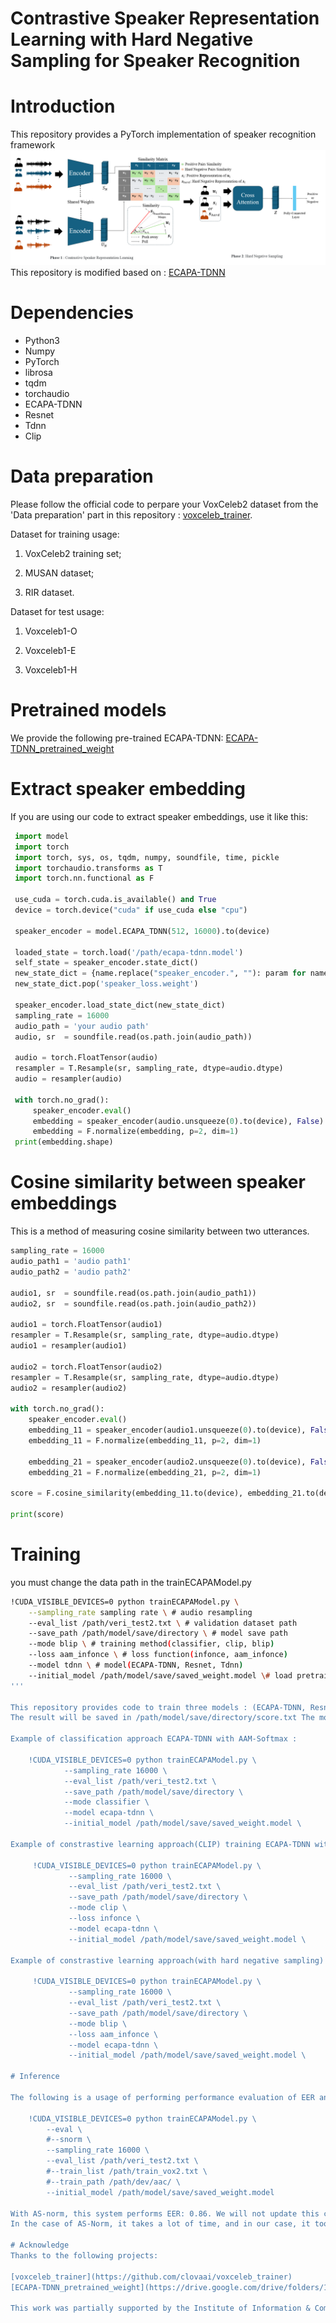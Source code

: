 # Contrastive Speaker Representation Learning with Hard Negative Sampling for Speaker Recognition

# Introduction

This repository provides a PyTorch implementation of speaker recognition framework
![cssl](cssl.png)
This repository is modified based on : [ECAPA-TDNN](https://github.com/taoruijie/ecapa-tdnn)
# Dependencies

- Python3
- Numpy
- PyTorch
- librosa
- tqdm
- torchaudio
- ECAPA-TDNN
- Resnet
- Tdnn
- Clip

# Data preparation
Please follow the official code to perpare your VoxCeleb2 dataset from the 'Data preparation' part in this repository : [voxceleb_trainer](https://github.com/clovaai/voxceleb_trainer).

Dataset for training usage:

1. VoxCeleb2 training set;

2. MUSAN dataset;

3. RIR dataset.

Dataset for test usage:

1. Voxceleb1-O

2. Voxceleb1-E

3. Voxceleb1-H


# Pretrained models

We provide the following pre-trained ECAPA-TDNN: [ECAPA-TDNN_pretrained_weight](https://drive.google.com/drive/folders/1cszCCaU2NpIZtliy92VfD0I89Zxn6cNK?usp=drive_link)

# Extract speaker embedding
If you are using our code to extract speaker embeddings, use it like this:

```python
 import model
 import torch
 import torch, sys, os, tqdm, numpy, soundfile, time, pickle
 import torchaudio.transforms as T
 import torch.nn.functional as F
 
 use_cuda = torch.cuda.is_available() and True
 device = torch.device("cuda" if use_cuda else "cpu")
 
 speaker_encoder = model.ECAPA_TDNN(512, 16000).to(device)
 
 loaded_state = torch.load('/path/ecapa-tdnn.model')
 self_state = speaker_encoder.state_dict()
 new_state_dict = {name.replace("speaker_encoder.", ""): param for name, param in loaded_state.items()}
 new_state_dict.pop('speaker_loss.weight')
 
 speaker_encoder.load_state_dict(new_state_dict)
 sampling_rate = 16000
 audio_path = 'your audio path'
 audio, sr  = soundfile.read(os.path.join(audio_path))
 
 audio = torch.FloatTensor(audio)
 resampler = T.Resample(sr, sampling_rate, dtype=audio.dtype)
 audio = resampler(audio)

 with torch.no_grad():
     speaker_encoder.eval()
     embedding = speaker_encoder(audio.unsqueeze(0).to(device), False)
     embedding = F.normalize(embedding, p=2, dim=1)
 print(embedding.shape)
```

# Cosine similarity between speaker embeddings
This is a method of measuring cosine similarity between two utterances.

```python
sampling_rate = 16000
audio_path1 = 'audio path1'
audio_path2 = 'audio path2'

audio1, sr  = soundfile.read(os.path.join(audio_path1))
audio2, sr  = soundfile.read(os.path.join(audio_path2))

audio1 = torch.FloatTensor(audio1)
resampler = T.Resample(sr, sampling_rate, dtype=audio.dtype)
audio1 = resampler(audio1)

audio2 = torch.FloatTensor(audio2)
resampler = T.Resample(sr, sampling_rate, dtype=audio.dtype)
audio2 = resampler(audio2)

with torch.no_grad():
    speaker_encoder.eval()
    embedding_11 = speaker_encoder(audio1.unsqueeze(0).to(device), False)
    embedding_11 = F.normalize(embedding_11, p=2, dim=1)
    
    embedding_21 = speaker_encoder(audio2.unsqueeze(0).to(device), False)
    embedding_21 = F.normalize(embedding_21, p=2, dim=1)

score = F.cosine_similarity(embedding_11.to(device), embedding_21.to(device))

print(score)
```

# Training 

you must change the data path in the trainECAPAModel.py

```bash
!CUDA_VISIBLE_DEVICES=0 python trainECAPAModel.py \
    --sampling_rate sampling rate \ # audio resampling
    --eval_list /path/veri_test2.txt \ # validation dataset path
    --save_path /path/model/save/directory \ # model save path
    --mode blip \ # training method(classifier, clip, blip)
    --loss aam_infonce \ # loss function(infonce, aam_infonce)
    --model tdnn \ # model(ECAPA-TDNN, Resnet, Tdnn)
    --initial_model /path/model/save/saved_weight.model \# load pretrainned weight
'''

This repository provides code to train three models : (ECAPA-TDNN, Resnet, Tdnn) using the classification approach and contrastive learning approach.        
The result will be saved in /path/model/save/directory/score.txt The model will saved in /path/model/save/model

Example of classification approach ECAPA-TDNN with AAM-Softmax :

    !CUDA_VISIBLE_DEVICES=0 python trainECAPAModel.py \
            --sampling_rate 16000 \
            --eval_list /path/veri_test2.txt \
            --save_path /path/model/save/directory \ 
            --mode classifier \
            --model ecapa-tdnn \
            --initial_model /path/model/save/saved_weight.model \

Example of constrastive learning approach(CLIP) training ECAPA-TDNN with InfoNCE  :

     !CUDA_VISIBLE_DEVICES=0 python trainECAPAModel.py \
             --sampling_rate 16000 \
             --eval_list /path/veri_test2.txt \
             --save_path /path/model/save/directory \ 
             --mode clip \
             --loss infonce \ 
             --model ecapa-tdnn \
             --initial_model /path/model/save/saved_weight.model \

Example of constrastive learning approach(with hard negative sampling) training ECAPA-TDNN with InfoNCE  :

     !CUDA_VISIBLE_DEVICES=0 python trainECAPAModel.py \
             --sampling_rate 16000 \
             --eval_list /path/veri_test2.txt \
             --save_path /path/model/save/directory \ 
             --mode blip \
             --loss aam_infonce \ 
             --model ecapa-tdnn \
             --initial_model /path/model/save/saved_weight.model \
         
# Inference

The following is a usage of performing performance evaluation of EER and min-dcf. In the case of --snorm, AS-Norm is performed.

    !CUDA_VISIBLE_DEVICES=0 python trainECAPAModel.py \
        --eval \
        #--snorm \ 
        --sampling_rate 16000 \
        --eval_list /path/veri_test2.txt \
        #--train_list /path/train_vox2.txt \
        #--train_path /path/dev/aac/ \
        --initial_model /path/model/save/saved_weight.model

With AS-norm, this system performs EER: 0.86. We will not update this code recently since no enough time for this work. I suggest you the following paper if you want to add AS-norm or other norm methods:
In the case of AS-Norm, it takes a lot of time, and in our case, it took more than 24 hours on Nvidia A5000.

# Acknowledge
Thanks to the following projects:

[voxceleb_trainer](https://github.com/clovaai/voxceleb_trainer)
[ECAPA-TDNN_pretrained_weight](https://drive.google.com/drive/folders/1cszCCaU2NpIZtliy92VfD0I89Zxn6cNK?usp=drive_link)

This work was partially supported by the Institute of Information & Communications Technology Planning & Evaluation (IITP) grant funded by the Korean government (MSIT) (No. 2022-0-00963, Localization Technology Development on Spoken Language Synthesis and Translation of OTT Media Content), and by a research fund from Chosun University, 2023
